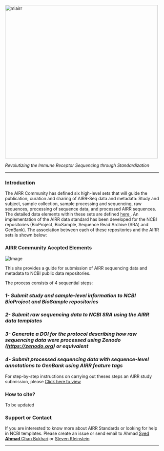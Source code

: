 <img src="https://github.com/airr-community/airr-standards/blob/master/Images/miairr.png" alt="miairr" width="500" />

<i>Revolutizing the Immune Receptor Sequencing through Standardization</i>

***


### Introduction

The AIRR Community has defined six high-level sets that will guide the publication, curation and sharing of AIRR-Seq data and metadata: Study and subject, sample collection, sample processing and sequencing, raw sequences, processing of sequence data, and processed AIRR sequences. The detailed data elements within these sets are defined  <a href="https://github.com/airr-community/airr-standards/raw/master/AIRR%20Minimal%20Standard%20Data%20Elements.xlsx">here </a>. An implementation of the AIRR data standard has been developed for the NCBI repositories (BioProject, BioSample, Sequence Read Archive (SRA) and GenBank). The association between each of these repositories and the AIRR sets is shown below:

### AIRR Community Accpted Elements

![Image](https://github.com/airr-community/airr-standards/blob/master/Images/dataelements.png)


This site provides a guide for submission of AIRR sequencing data and metadata to NCBI public data repositories.

The process consists of 4 sequential steps:

###  <i>1- Submit study and sample-level information to NCBI BioProject and BioSample repositories</i>
###  <i>2- Submit raw sequencing data to NCBI SRA using the AIRR data templates</i>
###  <i>3- Generate a DOI for the protocol describing how raw sequencing data were processed using  Zenodo (https://zenodo.org)  or equivalent</i>
###  <i>4- Submit processed sequencing data with sequence-level annotations to GenBank using AIRR feature tags</i>

For step-by-step instructions on carrying out theses steps an AIRR study submission, please <a href="https://www.overleaf.com/read/tytddwptgkhb#/41759617/">Click here to view</a>

### How to cite?

To be updated

### Support or Contact

If you are interested to know more about AIRR Standards or looking for help in NCBI templates. Please create an issue or send email to Ahmad
<a href="mailto:ahmad.chan@yale.edu">Syed **Ahmad** Chan Bukhari</a> or <a href="mailto:steven.kleinstein@yale.edu">Steven Kleinstein</a>

***
